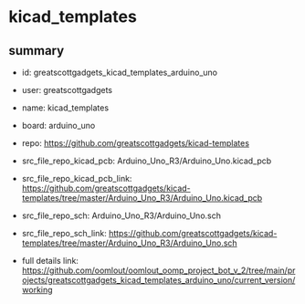 # kicad_templates
 
## summary 
* id: greatscottgadgets_kicad_templates_arduino_uno
* user: greatscottgadgets
* name: kicad_templates
* board: arduino_uno
* repo: https://github.com/greatscottgadgets/kicad-templates
* src_file_repo_kicad_pcb: Arduino_Uno_R3/Arduino_Uno.kicad_pcb
* src_file_repo_kicad_pcb_link: https://github.com/greatscottgadgets/kicad-templates/tree/master/Arduino_Uno_R3/Arduino_Uno.kicad_pcb


* src_file_repo_sch: Arduino_Uno_R3/Arduino_Uno.sch
* src_file_repo_sch_link: https://github.com/greatscottgadgets/kicad-templates/tree/master/Arduino_Uno_R3/Arduino_Uno.sch
* full details link: https://github.com/oomlout/oomlout_oomp_project_bot_v_2/tree/main/projects/greatscottgadgets_kicad_templates_arduino_uno/current_version/working  







